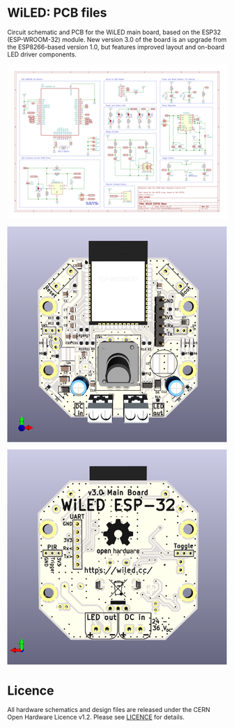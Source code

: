 # WiLED: PCB files

Circuit schematic and PCB for the WiLED main board, based on the ESP32 (ESP-WROOM-32) module. New version 3.0 of the board is an upgrade from the ESP8266-based version 1.0, but features improved layout and on-board LED driver components.

![Schematic](./WiLED.svg)

![Front of PCB](./front.png)

![Back of PCB](./back.png)

# Licence

All hardware schematics and design files are released under the CERN Open Hardware Licence v1.2. Please see [LICENCE](LICENCE) for details.
